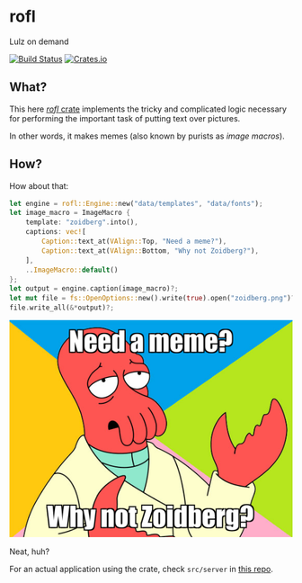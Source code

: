# rofl

Lulz on demand

[![Build Status](https://img.shields.io/travis/Xion/rofld.svg)](https://travis-ci.org/Xion/rofld)
[![Crates.io](https://img.shields.io/crates/v/rofl.svg)](http://crates.io/crates/rofl)

## What?

This here [_rofl_ crate](http://crates.io/crates/rofl) implements the tricky and complicated logic
necessary for performing the important task of putting text over pictures.

In other words, it makes memes (also known by purists as _image macros_).

## How?

How about that:

```rust
let engine = rofl::Engine::new("data/templates", "data/fonts");
let image_macro = ImageMacro {
    template: "zoidberg".into(),
    captions: vec![
        Caption::text_at(VAlign::Top, "Need a meme?"),
        Caption::text_at(VAlign::Bottom, "Why not Zoidberg?"),
    ],
    ..ImageMacro::default()
};
let output = engine.caption(image_macro)?;
let mut file = fs::OpenOptions::new().write(true).open("zoidberg.png")?;
file.write_all(&*output)?;
```

![Need a meme? / Why not Zoidberg?](../../zoidberg.png)

Neat, huh?

For an actual application using the crate, check `src/server` in [this repo](https://github.com/Xion/rofld).

